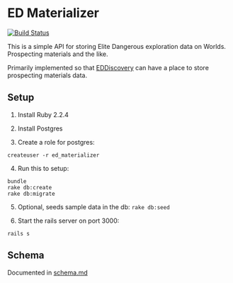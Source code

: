 ED Materializer
===============

[![Build Status](https://travis-ci.org/gregmalcolm/ed-materializer.svg)](https://travis-ci.org/gregmalcolm/ed-materializer)

This is a simple API for storing Elite Dangerous exploration data on Worlds.
Prospecting materials and the like.

Primarily implemented so that [EDDiscovery](https://github.com/EDDiscovery/EDDiscovery)
can have a place to store prospecting materials data.

Setup
-----

1) Install Ruby 2.2.4

2) Install Postgres

3) Create a role for postgres:
```
createuser -r ed_materializer
```

4) Run this to setup:
```
bundle
rake db:create
rake db:migrate
```

5) Optional, seeds sample data in the db:
```rake db:seed```

6) Start the rails server on port 3000:

```rails s```

Schema
------

Documented in [schema.md](/schema.md)
